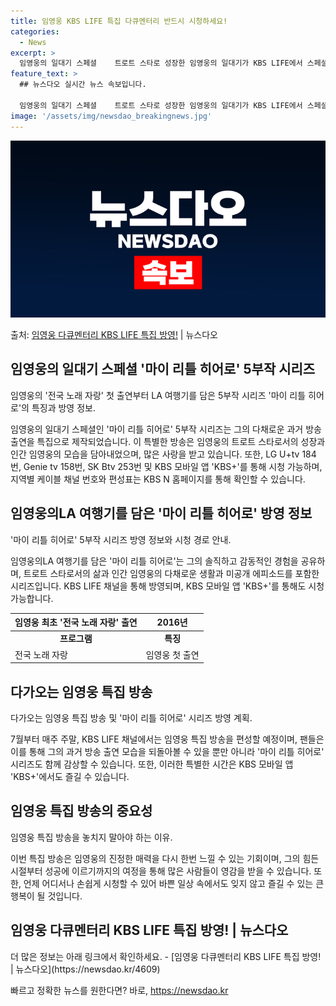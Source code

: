 ```yaml
---
title: 임영웅 KBS LIFE 특집 다큐멘터리 반드시 시청하세요!
categories:
  - News
excerpt: >
  임영웅의 일대기 스페셜    트로트 스타로 성장한 임영웅의 일대기가 KBS LIFE에서 스페셜로 방영된다. …
feature_text: >
  ## 뉴스다오 실시간 뉴스 속보입니다.

  임영웅의 일대기 스페셜    트로트 스타로 성장한 임영웅의 일대기가 KBS LIFE에서 스페셜로 방영된다. …
image: '/assets/img/newsdao_breakingnews.jpg'
---
```


![뉴스다오 속보](/assets/img/newsdao_breakingnews.jpg)

<p>출처: <a href="https://newsdao.kr/4609" rel="dofollow">임영웅 다큐멘터리 KBS LIFE 특집 방영!</a> | 뉴스다오</p>

<h2 data-ke-size="size26">임영웅의 일대기 스페셜 '마이 리틀 히어로' 5부작 시리즈</h2>
임영웅의 '전국 노래 자랑' 첫 출연부터 LA 여행기를 담은 5부작 시리즈 '마이 리틀 히어로'의 특징과 방영 정보.

<p data-ke-size="size16">임영웅의 일대기 스페셜인 '마이 리틀 히어로' 5부작 시리즈는 그의 다채로운 과거 방송 출연을 특집으로 제작되었습니다. 이 특별한 방송은 임영웅의 트로트 스타로서의 성장과 인간 임영웅의 모습을 담아내었으며, 많은 사랑을 받고 있습니다. 또한, LG U+tv 184번, Genie tv 158번, SK Btv 253번 및 KBS 모바일 앱 'KBS+'를 통해 시청 가능하며, 지역별 케이블 채널 번호와 편성표는 KBS N 홈페이지를 통해 확인할 수 있습니다.</p>

<h2 data-ke-size="size26">임영웅의LA 여행기를 담은 '마이 리틀 히어로' 방영 정보</h2>
'마이 리틀 히어로' 5부작 시리즈 방영 정보와 시청 경로 안내.

<p data-ke-size="size16">임영웅의LA 여행기를 담은 '마이 리틀 히어로'는 그의 솔직하고 감동적인 경험을 공유하며, 트로트 스타로서의 삶과 인간 임영웅의 다채로운 생활과 미공개 에피소드를 포함한 시리즈입니다. KBS LIFE 채널을 통해 방영되며, KBS 모바일 앱 'KBS+'를 통해도 시청 가능합니다.</p>

<table>
    <thead>
        <tr>
            <th>임영웅 최초 '전국 노래 자랑' 출연</th>
            <th>2016년</th>
        </tr>
    </thead>
    <tbody>
        <tr>
            <td style="text-align: center; height: 17px;"><b>프로그램</b></td>
            <td style="text-align: center; height: 17px;"><b>특징</b></td>
        </tr>
        <tr>
            <td>전국 노래 자랑</td>
            <td>임영웅 첫 출연</td>
        </tr>
    </tbody>
</table>

<h2 data-ke-size="size26">다가오는 임영웅 특집 방송</h2>
다가오는 임영웅 특집 방송 및 '마이 리틀 히어로' 시리즈 방영 계획.

<p data-ke-size="size16">7월부터 매주 주말, KBS LIFE 채널에서는 임영웅 특집 방송을 편성할 예정이며, 팬들은 이를 통해 그의 과거 방송 출연 모습을 되돌아볼 수 있을 뿐만 아니라 '마이 리틀 히어로' 시리즈도 함께 감상할 수 있습니다. 또한, 이러한 특별한 시간은 KBS 모바일 앱 'KBS+'에서도 즐길 수 있습니다.</p>

<h2 data-ke-size="size26">임영웅 특집 방송의 중요성</h2>
임영웅 특집 방송을 놓치지 말아야 하는 이유.

<p data-ke-size="size16">이번 특집 방송은 임영웅의 진정한 매력을 다시 한번 느낄 수 있는 기회이며, 그의 힘든 시절부터 성공에 이르기까지의 여정을 통해 많은 사람들이 영감을 받을 수 있습니다. 또한, 언제 어디서나 손쉽게 시청할 수 있어 바쁜 일상 속에서도 잊지 않고 즐길 수 있는 큰 행복이 될 것입니다.</p>

<h2 data-ke-size="size26">임영웅 다큐멘터리 KBS LIFE 특집 방영! | 뉴스다오</h2>
더 많은 정보는 아래 링크에서 확인하세요.
- [임영웅 다큐멘터리 KBS LIFE 특집 방영! | 뉴스다오](https://newsdao.kr/4609) 

빠르고 정확한 뉴스를 원한다면? 바로, <a href="https://newsdao.kr" rel="dofollow">https://newsdao.kr</a>


    
